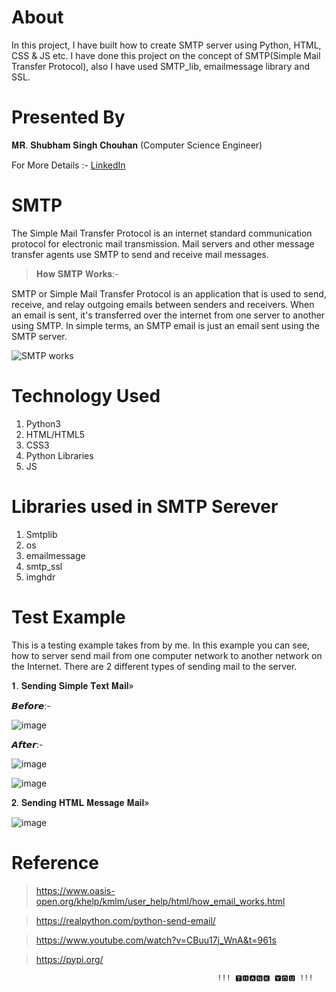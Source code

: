 # About

In this project, I have built how to create SMTP server using Python, HTML, CSS & JS etc. I have done this project on the concept of SMTP(Simple Mail Transfer Protocol), also I have used SMTP_lib, emailmessage library and SSL.

# Presented By

𝐌𝐑. 𝐒𝐡𝐮𝐛𝐡𝐚𝐦 𝐒𝐢𝐧𝐠𝐡 𝐂𝐡𝐨𝐮𝐡𝐚𝐧 (Computer Science Engineer)

For More Details :- <a href="https://www.linkedin.com/in/shubham-singh-chouhan-05a68319a/">LinkedIn</a>

# SMTP

The Simple Mail Transfer Protocol is an internet standard communication protocol for electronic mail transmission. Mail servers and other message transfer agents use SMTP to send and receive mail messages.

> 𝐇𝐨𝐰 𝐒𝐌𝐓𝐏 𝐖𝐨𝐫𝐤𝐬:-

SMTP or Simple Mail Transfer Protocol is an application that is used to send, receive, and relay outgoing emails between senders and receivers. When an email is sent, it's transferred over the internet from one server to another using SMTP. In simple terms, an SMTP email is just an email sent using the SMTP server.

![SMTP works](https://user-images.githubusercontent.com/64628073/131227217-63fccef4-7570-43dd-93e8-30d103ec7cf1.jpg)

# Technology Used

1. Python3
2. HTML/HTML5
3. CSS3
4. Python Libraries
5. JS

# Libraries used in SMTP Serever

1. Smtplib
2. os
3. emailmessage
4. smtp_ssl
5. imghdr

# Test Example

This is a testing example takes from by me. In this example you can see, how to server send mail from one computer network to another network on the Internet. There are 2 different types of sending mail to the server.

𝟏. 𝐒𝐞𝐧𝐝𝐢𝐧𝐠 𝐒𝐢𝐦𝐩𝐥𝐞 𝐓𝐞𝐱𝐭 𝐌𝐚𝐢𝐥»

𝘽𝙚𝙛𝙤𝙧𝙚:- 

![image](https://user-images.githubusercontent.com/64628073/131237905-9be4721c-841d-4973-958f-748bcb1ab545.png)

𝘼𝙛𝙩𝙚𝙧:-

![image](https://user-images.githubusercontent.com/64628073/131237916-47e1d877-22f6-42bf-9b9b-2687acfbcb24.png)

![image](https://user-images.githubusercontent.com/64628073/131237924-9102ca86-d0e7-412f-96c4-2880705d1438.png)


𝟐. 𝐒𝐞𝐧𝐝𝐢𝐧𝐠 𝐇𝐓𝐌𝐋 𝐌𝐞𝐬𝐬𝐚𝐠𝐞 𝐌𝐚𝐢𝐥»

![image](https://user-images.githubusercontent.com/64628073/131238160-a43c18e0-7be9-42f5-b79f-3242e1704480.png)


# Reference 

> https://www.oasis-open.org/khelp/kmlm/user_help/html/how_email_works.html

> https://realpython.com/python-send-email/

> https://www.youtube.com/watch?v=CBuu17j_WnA&t=961s

> https://pypi.org/

                                                  !!! 🆃🅷🅰🅽🅺 🆈🅾🆄 !!!
 
